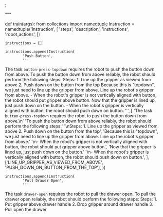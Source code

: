 :


"""

def train(args):
    from collections import namedtuple
    Instruction = namedtuple('Instruction', [
            'steps',
            'description',
            'instructions',
            'robot_actions',
            ])

    instructions = []

    instructions.append(Instruction(
            'Push Button',
            '''
The task `button-press-topdown` requires the robot to push the button down from above.
To push the button down from above reliably, the robot should perform the following steps:
    Steps:  1. Line up the gripper as viewed from above  2. Push down on the button from the top
    Because this is "topdown", we just need to line up the gripper from above. Line up the robot's gripper from above.
    - When the robot's gripper is not vertically aligned with button, the robot should put gripper above button.
    Now that the gripper is lined up, just push down on the button.
    - When the robot's gripper is vertically aligned with button, the robot should push down on button.
''',
            [
                'The task `button-press-topdown` requires the robot to push the button down from above.\n'
                'To push the button down from above reliably, the robot should perform the following steps:'
                '\nSteps:  1. Line up the gripper as viewed from above  2. Push down on the button from the top',
                'Because this is "topdown", we just need to line up the gripper from above. Line up the robot\'s gripper from above.'
                '\n- When the robot\'s gripper is not vertically aligned with button, the robot should put gripper above button.',
                'Now that the gripper is lined up, just push down on the button.'
                '\n- When the robot\'s gripper is vertically aligned with button, the robot should push down on button.',
            ],
            ['LINE_UP_GRIPPER_AS_VIEWED_FROM_ABOVE', 'PUSH_DOWN_ON_BUTTON_FROM_THE_TOP'],
            ))

    instructions.append(Instruction(
            'Pull Drawer Open',
            '''
The task `drawer-open` requires the robot to pull the drawer open.
To pull the drawer open reliably, the robot should perform the following steps:
    Steps:  1. Put gripper above drawer handle  2. Drop gripper around drawer handle  3. Pull open the drawer
